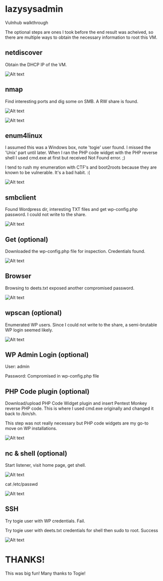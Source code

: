 # lazysysadmin
Vulnhub walkthrough

The optional steps are ones I took before the end result was acheived, so there are multiple ways to obtain the necessary information to root this VM.



## netdiscover

Obtain the DHCP IP of the VM.

![Alt text](./netdiscover.png?raw=true)



## nmap

Find interesting ports and dig some on SMB. A RW share is found.

![Alt text](./nmap.png?raw=true)

![Alt text](./enum-smb.png?raw=true)



## enum4linux

I assumed this was a Windows box, note 'togie' user found. I missed the 'Unix' part until later. When I ran the PHP code widget with the PHP reverse shell I used cmd.exe at first but received Not Found error. ;)

I tend to rush my enumeration with CTF's and boot2roots because they are known to be vulnerable. It's a bad habit. :(

![Alt text](./enum4linux.png?raw=true)



## smbclient

Found Wordpress dir, interesting TXT files and get wp-config.php password. I could not write to the share.

![Alt text](./smbclient.png?raw=true)



## Get (optional)

Downloaded the wp-config.php file for inspection. Credentials found.

![Alt text](./wp-config.png?raw=true)



## Browser

Browsing to deets.txt exposed another compromised password.

![Alt text](./deets.png?raw=true)



## wpscan (optional)

Enumerated WP users. Since I could not write to the share, a semi-brutable WP login seemed likely.

![Alt text](./wpscan.png?raw=true)



## WP Admin Login (optional)

User: admin

Password: Compromised in wp-config.php file



## PHP Code plugin (optional)

Download/upload PHP Code Widget plugin and insert Pentest Monkey reverse PHP code. This is where I used cmd.exe originally and changed it back to /bin/sh.

This step was not really necessary but PHP code widgets are my go-to move on WP installations.

![Alt text](./widget.png?raw=true)



## nc & shell (optional)

Start listener, visit home page, get shell.

![Alt text](./shell.png?raw=true)

cat /etc/passwd

![Alt text](./etcpasswd.png?raw=true)



## SSH

Try togie user with WP credentials. Fail.

Try togie user with deets.txt credentials for shell then sudo to root. Success

![Alt text](./rooted.png?raw=true)



# THANKS!

This was big fun! Many thanks to Togie!
